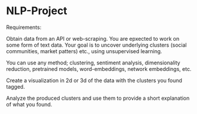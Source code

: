 # NLP-Project

Requirements:

Obtain data from an API or web-scraping. You are epxected to work on some form of text data. Your goal is to uncover underlying clusters (social communities, market patters) etc., using unsupervised learning.

You can use any method; clustering, sentiment analysis, dimensionality reduction, pretrained models, word-embeddings, network embeddings, etc.

Create a visualization in 2d or 3d of the data with the clusters you found tagged.

Analyze the produced clusters and use them to provide a short explanation of what you found.
